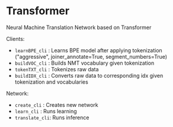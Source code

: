 # Transformer

Neural Machine Translation Network based on Transformer

Clients:
* `learnBPE_cli` : Learns BPE model after applying tokenization ("aggressive", joiner_annotate=True, segment_numbers=True)
* `buildVOC_cli` : Builds NMT vocabulary given tokenization
* `tokenTXT_cli` : Tokenizes raw data
* `buildIDX_cli` : Converts raw data to corresponding idx given tokenization and vocabularies

Network:
* `create_cli` : Creates new network
* `learn_cli` : Runs learning 
* `translate_cli`: Runs inference
